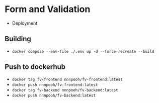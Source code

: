 # Form and Validation

- Deployment

## Building

- `docker compose --env-file ./.env up -d --force-recreate --build`

## Push to dockerhub

- `docker tag fv-frontend nnnpooh/fv-frontend:latest`
- `docker push nnnpooh/fv-frontend:latest`
- `docker tag fv-backend nnnpooh/fv-backend:latest`
- `docker push nnnpooh/fv-backend:latest`
